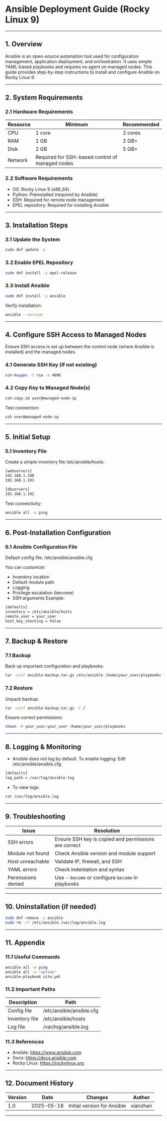 # Ansible Deployment Guide (Rocky Linux 9)

---

## 1. Overview 

Ansible is an open-source automation tool used for configuration management, application deployment, and orchestration. It uses simple YAML-based playbooks and requires no agent on managed nodes. This guide provides step-by-step instructions to install and configure Ansible on Rocky Linux 9.

---

## 2. System Requirements

### 2.1 Hardware Requirements

| Resource | Minimum                                         | Recommended |
| -------- | ----------------------------------------------- | ----------- |
| CPU      | 1 core                                          | 2 cores     |
| RAM      | 1 GB                                            | 2 GB+       |
| Disk     | 2 GB                                            | 5 GB+       |
| Network  | Required for SSH-based control of managed nodes |             |

### 2.2 Software Requirements

- OS: Rocky Linux 9 (x86_64)
- Python: Preinstalled (required by Ansible)
- SSH: Required for remote node management
- EPEL repository: Required for installing Ansible

---

## 3. Installation Steps

### 3.1 Update the System

```bash
sudo dnf update -y
```

### 3.2 Enable EPEL Repository

```bash
sudo dnf install -y epel-release
```

### 3.3 Install Ansible

```bash
sudo dnf install -y ansible
```
Verify installation:
```bash
ansible --version
```

---

## 4. Configure SSH Access to Managed Nodes

Ensure SSH access is set up between the control node (where Ansible is installed) and the managed nodes.

### 4.1 Generate SSH Key (if not existing)

```bash
ssh-keygen -t rsa -b 4096
```

### 4.2 Copy Key to Managed Node(s)

```bash
ssh-copy-id user@managed-node-ip
```
Test connection:
```bash
ssh user@managed-node-ip
```

---

## 5. Initial Setup

### 5.1 Inventory File

Create a simple inventory file /etc/ansible/hosts:
```bash
[webservers]
192.168.1.100
192.168.1.101

[dbservers]
192.168.1.102
```
Test connectivity:
```bash
ansible all -m ping
```

---

## 6. Post-Installation Configuration

### 6.1 Ansible Configuration File

Default config file: /etc/ansible/ansible.cfg

You can customize:
- Inventory location
- Default module path
- Logging
- Privilege escalation (become)
- SSH arguments
Example:
```bash
[defaults]
inventory = /etc/ansible/hosts
remote_user = your_user
host_key_checking = False
```

---

## 7. Backup & Restore

### 7.1 Backup

Back up important configuration and playbooks:
```bash
tar -czvf ansible-backup.tar.gz /etc/ansible /home/your_user/playbooks
```

### 7.2 Restore

Unpack backup:
```bash
tar -xzvf ansible-backup.tar.gz -C /
```
Ensure correct permissions:
```bash
chown -R your_user:your_user /home/your_user/playbooks
```

---

## 8. Logging & Monitoring

- Ansible does not log by default. To enable logging:
Edit /etc/ansible/ansible.cfg:
```bash
[defaults]
log_path = /var/log/ansible.log
```
- To view logs:
```bash
cat /var/log/ansible.log
```

---

## 9. Troubleshooting

| Issue              | Resolution                                           |
| ------------------ | ---------------------------------------------------- |
| SSH errors         | Ensure SSH key is copied and permissions are correct |
| Module not found   | Check Ansible version and module support             |
| Host unreachable   | Validate IP, firewall, and SSH                       |
| YAML errors        | Check indentation and syntax                         |
| Permissions denied | Use `--become` or configure `become` in playbooks    |

---

## 10. Uninstallation (if needed)

```bash
sudo dnf remove -y ansible
sudo rm -rf /etc/ansible /var/log/ansible.log
```

---

## 11. Appendix

### 11.1 Useful Commands

```bash
ansible all -m ping
ansible all -a "uptime"
ansible-playbook site.yml
```

### 11.2 Important Paths

| Description    | Path                     |
| -------------- | ------------------------ |
| Config file    | /etc/ansible/ansible.cfg |
| Inventory file | /etc/ansible/hosts       |
| Log file       | /var/log/ansible.log     |

### 11.3 References

- Ansible: https://www.ansible.com
- Docs: https://docs.ansible.com
- Rocky Linux: https://rockylinux.org

---

## 12. Document History

| Version | Date       | Changes                     | Author   |
| ------- | ---------- | --------------------------- | -------- |
| 1.0     | 2025-05-18 | Initial version for Ansible | xianzhan |

---
